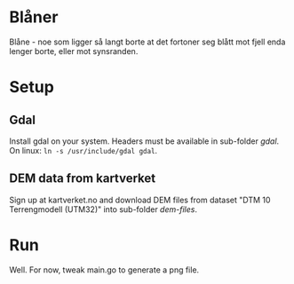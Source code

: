 # Blåner
Blåne - noe som ligger så langt borte at det fortoner seg blått mot fjell enda lenger borte, eller mot synsranden.



# Setup

## Gdal
Install gdal on your system. Headers must be available in sub-folder _gdal_. On linux: `ln -s /usr/include/gdal gdal`.

## DEM data from kartverket

Sign up at kartverket.no and download DEM files from dataset "DTM 10 Terrengmodell (UTM32)" into sub-folder _dem-files_.

# Run

Well. For now, tweak main.go to generate a png file.
